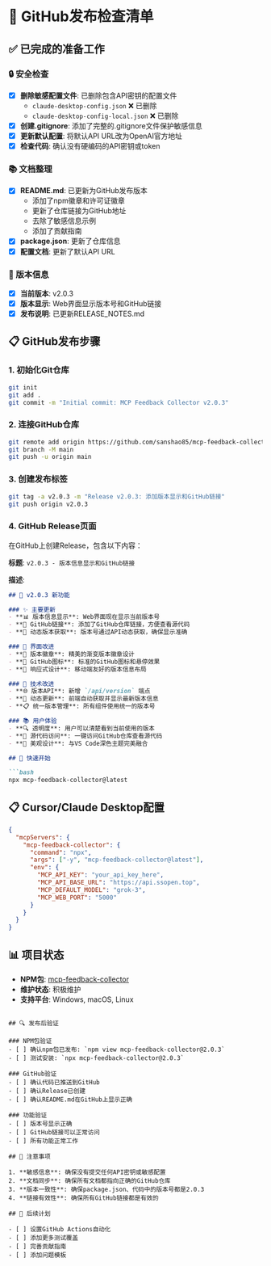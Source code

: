 # 🚀 GitHub发布检查清单

## ✅ 已完成的准备工作

### 🔒 安全检查
- [x] **删除敏感配置文件**: 已删除包含API密钥的配置文件
  - `claude-desktop-config.json` ❌ 已删除
  - `claude-desktop-config-local.json` ❌ 已删除
- [x] **创建.gitignore**: 添加了完整的.gitignore文件保护敏感信息
- [x] **更新默认配置**: 将默认API URL改为OpenAI官方地址
- [x] **检查代码**: 确认没有硬编码的API密钥或token

### 📚 文档整理
- [x] **README.md**: 已更新为GitHub发布版本
  - 添加了npm徽章和许可证徽章
  - 更新了仓库链接为GitHub地址
  - 去除了敏感信息示例
  - 添加了贡献指南
- [x] **package.json**: 更新了仓库信息
- [x] **配置文档**: 更新了默认API URL

### 🎯 版本信息
- [x] **当前版本**: v2.0.3
- [x] **版本显示**: Web界面显示版本号和GitHub链接
- [x] **发布说明**: 已更新RELEASE_NOTES.md

## 📋 GitHub发布步骤

### 1. 初始化Git仓库
```bash
git init
git add .
git commit -m "Initial commit: MCP Feedback Collector v2.0.3"
```

### 2. 连接GitHub仓库
```bash
git remote add origin https://github.com/sanshao85/mcp-feedback-collector-web.git
git branch -M main
git push -u origin main
```

### 3. 创建发布标签
```bash
git tag -a v2.0.3 -m "Release v2.0.3: 添加版本显示和GitHub链接"
git push origin v2.0.3
```

### 4. GitHub Release页面
在GitHub上创建Release，包含以下内容：

**标题**: `v2.0.3 - 版本信息显示和GitHub链接`

**描述**:
```markdown
## 🚀 v2.0.3 新功能

### ✨ 主要更新
- **📊 版本信息显示**: Web界面现在显示当前版本号
- **🔗 GitHub链接**: 添加了GitHub仓库链接，方便查看源代码
- **🔄 动态版本获取**: 版本号通过API动态获取，确保显示准确

### 🎨 界面改进
- **💎 版本徽章**: 精美的渐变版本徽章设计
- **🎯 GitHub图标**: 标准的GitHub图标和悬停效果
- **📱 响应式设计**: 移动端友好的版本信息布局

### 🔧 技术改进
- **🌐 版本API**: 新增 `/api/version` 端点
- **🔄 动态更新**: 前端自动获取并显示最新版本信息
- **📋 统一版本管理**: 所有组件使用统一的版本号

### 📚 用户体验
- **🔍 透明度**: 用户可以清楚看到当前使用的版本
- **📖 源代码访问**: 一键访问GitHub仓库查看源代码
- **🎨 美观设计**: 与VS Code深色主题完美融合

## 🚀 快速开始

```bash
npx mcp-feedback-collector@latest
```

## 📋 Cursor/Claude Desktop配置

```json
{
  "mcpServers": {
    "mcp-feedback-collector": {
      "command": "npx",
      "args": ["-y", "mcp-feedback-collector@latest"],
      "env": {
        "MCP_API_KEY": "your_api_key_here",
        "MCP_API_BASE_URL": "https://api.ssopen.top",
        "MCP_DEFAULT_MODEL": "grok-3",
        "MCP_WEB_PORT": "5000"
      }
    }
  }
}
```

## 📊 项目状态
- **NPM包**: [mcp-feedback-collector](https://www.npmjs.com/package/mcp-feedback-collector)
- **维护状态**: 积极维护
- **支持平台**: Windows, macOS, Linux
```

## 🔍 发布后验证

### NPM包验证
- [ ] 确认npm包已发布: `npm view mcp-feedback-collector@2.0.3`
- [ ] 测试安装: `npx mcp-feedback-collector@2.0.3`

### GitHub验证
- [ ] 确认代码已推送到GitHub
- [ ] 确认Release已创建
- [ ] 确认README.md在GitHub上显示正确

### 功能验证
- [ ] 版本号显示正确
- [ ] GitHub链接可以正常访问
- [ ] 所有功能正常工作

## 📝 注意事项

1. **敏感信息**: 确保没有提交任何API密钥或敏感配置
2. **文档同步**: 确保所有文档都指向正确的GitHub仓库
3. **版本一致性**: 确保package.json、代码中的版本号都是2.0.3
4. **链接有效性**: 确保所有GitHub链接都是有效的

## 🎯 后续计划

- [ ] 设置GitHub Actions自动化
- [ ] 添加更多测试覆盖
- [ ] 完善贡献指南
- [ ] 添加问题模板
